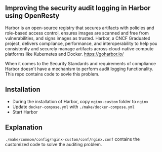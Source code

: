 ## Improving the security audit logging in Harbor using OpenResty

> 
Harbor is an open-source registry that secures artifacts with policies and role-based access control, ensures images are scanned and free from vulnerabilities, and signs images as trusted. Harbor, a CNCF Graduated project, delivers compliance, performance, and interoperability to help you consistently and securely manage artifacts across cloud-native compute platforms like Kubernetes and Docker.
 https://goharbor.io/

When it comes to the Security Standards and requirements of compliance Harbor doesn't have a mechanism to perform audit logging functionality. This repo contains code to sovle this problem.

## Installation

- During the installation of Harbor, copy `nginx-custom` folder to `nginx`
- Update `docker-compose.yml` with `./make/docker-compose.yml`
- Start Harbor

## Explanation

`./make/common/config/nginx-custom/conf/nginx.conf` contains the customized code to solve the auditing problem.

